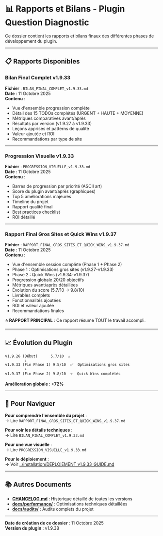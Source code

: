 # 📊 Rapports et Bilans - Plugin Question Diagnostic

Ce dossier contient les rapports et bilans finaux des différentes phases de développement du plugin.

---

## 📋 Rapports Disponibles

### Bilan Final Complet v1.9.33

**Fichier** : `BILAN_FINAL_COMPLET_v1.9.33.md`  
**Date** : 11 Octobre 2025  
**Contenu** :
- Vue d'ensemble progression complète
- Détail des 15 TODOs complétés (URGENT + HAUTE + MOYENNE)
- Métriques comparatives avant/après
- Résultats par version (v1.9.27 à v1.9.33)
- Leçons apprises et patterns de qualité
- Valeur ajoutée et ROI
- Recommandations par type de site

---

### Progression Visuelle v1.9.33

**Fichier** : `PROGRESSION_VISUELLE_v1.9.33.md`  
**Date** : 11 Octobre 2025  
**Contenu** :
- Barres de progression par priorité (ASCII art)
- Score du plugin avant/après (graphiques)
- Top 5 améliorations majeures
- Timeline du projet
- Rapport qualité final
- Best practices checklist
- ROI détaillé

---

### Rapport Final Gros Sites et Quick Wins v1.9.37

**Fichier** : `RAPPORT_FINAL_GROS_SITES_ET_QUICK_WINS_v1.9.37.md`  
**Date** : 11 Octobre 2025  
**Contenu** :
- Vue d'ensemble session complète (Phase 1 + Phase 2)
- Phase 1 : Optimisations gros sites (v1.9.27-v1.9.33)
- Phase 2 : Quick Wins (v1.9.34-v1.9.37)
- Progression globale 20/20 objectifs
- Métriques avant/après détaillées
- Évolution du score (5.7/10 → 9.8/10)
- Livrables complets
- Fonctionnalités ajoutées
- ROI et valeur ajoutée
- Recommandations finales

**⭐ RAPPORT PRINCIPAL** : Ce rapport résume TOUT le travail accompli.

---

## 📈 Évolution du Plugin

```
v1.9.26 (Début)      5.7/10  ⚠️
         ↓
v1.9.33 (Fin Phase 1) 9.5/10  ✅  Optimisations gros sites
         ↓
v1.9.37 (Fin Phase 2) 9.8/10  ⭐  Quick Wins complétés
```

**Amélioration globale : +72%**

---

## 🎯 Pour Naviguer

**Pour comprendre l'ensemble du projet** :  
→ Lire `RAPPORT_FINAL_GROS_SITES_ET_QUICK_WINS_v1.9.37.md`

**Pour voir les détails techniques** :  
→ Lire `BILAN_FINAL_COMPLET_v1.9.33.md`

**Pour une vue visuelle** :  
→ Lire `PROGRESSION_VISUELLE_v1.9.33.md`

**Pour le déploiement** :  
→ Voir [../installation/DEPLOIEMENT_v1.9.33_GUIDE.md](../installation/DEPLOIEMENT_v1.9.33_GUIDE.md)

---

## 📚 Autres Documents

- **[CHANGELOG.md](../../CHANGELOG.md)** : Historique détaillé de toutes les versions
- **[docs/performance/](../performance/)** : Optimisations techniques détaillées
- **[docs/audits/](../audits/)** : Audits complets du projet

---

**Date de création de ce dossier** : 11 Octobre 2025  
**Version du plugin** : v1.9.38  

